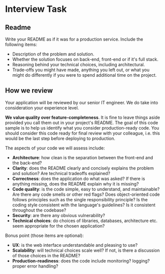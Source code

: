 Interview Task
==========================

Readme
------

Write your README as if it was for a production service. Include the following items:

* Description of the problem and solution.
* Whether the solution focuses on back-end, front-end or if it's full stack.
* Reasoning behind your technical choices, including architectural. 
* Trade-offs you might have made, anything you left out, or what you might do differently if you were to spend additional time on the project.

How we review
-------------

Your application will be reviewed by our senior IT engineer. We do take into consideration your experience level.

**We value quality over feature-completeness**. It is fine to leave things aside provided you call them out in your project's README. The goal of this code sample is to help us identify what you consider production-ready code. You should consider this code ready for final review with your colleague, i.e. this would be the last step before deploying to production.

The aspects of your code we will assess include:

* **Architecture**: how clean is the separation between the front-end and the back-end?
* **Clarity**: does the README clearly and concisely explains the problem and solution? Are technical tradeoffs explained?
* **Correctness**: does the application do what was asked? If there is anything missing, does the README explain why it is missing?
* **Code quality**: is the code simple, easy to understand, and maintainable?  Are there any code smells or other red flags? Does object-oriented code follows principles such as the single responsibility principle? Is the coding style consistent with the language's guidelines? Is it consistent throughout the codebase?
* **Security**: are there any obvious vulnerability?
* **Technical choices**: do choices of libraries, databases, architecture etc. seem appropriate for the chosen application?

Bonus point (those items are optional):

* **UX**: is the web interface understandable and pleasing to use? 
* **Scalability**: will technical choices scale well? If not, is there a discussion of those choices in the README? 
* **Production-readiness**: does the code include monitoring? logging? proper error handling?
